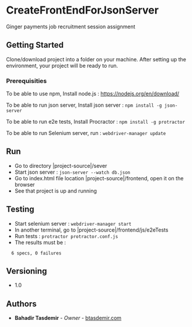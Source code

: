 # CreateFrontEndForJsonServer
Ginger payments job recruitment session assignment

## Getting Started

Clone/download project into a folder on your machine. After setting up the environment, your project will be ready to run.

### Prerequisities

To be able to use npm,
Install node.js : https://nodejs.org/en/download/

To be able to run json server,
Install json server : ```npm install -g json-server```

To be able to run e2e tests,
Install Procractor : ```npm install -g protractor```

To be able to run Selenium server,
run : ```webdriver-manager update```


## Run

* Go to directory |project-source|/sever
* Start json server : ```json-server --watch db.json```
* Go to index.html file location |project-source|/frontend, open it on the browser
* See that project is up and running

## Testing

* Start selenium server : ```webdriver-manager start```
* In another terminal, go to |project-source|/frontend/js/e2eTests
* Run tests : ```protractor protractor.conf.js```
* The results must be : 
```
  6 specs, 0 failures
```

## Versioning

* 1.0

## Authors

* **Bahadir Tasdemir** - *Owner* - [btasdemir.com](http://www.btasdemir.com)
